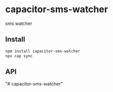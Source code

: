 # capacitor-sms-watcher

sms watcher

## Install

```bash
npm install capacitor-sms-watcher
npx cap sync
```

## API

<docgen-index></docgen-index>

<docgen-api>
<!-- run docgen to generate docs from the source -->
<!-- More info: https://github.com/ionic-team/capacitor-docgen -->
</docgen-api>
"# capacitor-sms-watcher" 
